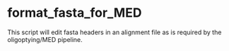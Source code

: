 # format_fasta_for_MED
This script will edit fasta headers in an alignment file as is required by the oligoptying/MED pipeline. 
